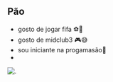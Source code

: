 ## Pão
- gosto de jogar fifa ⚽🥇
- gosto de midclub3 🎮😅
- sou iniciante na progamasão📔
- 

  ![.](https://media1.tenor.com/m/K69Rg_Jg4GAAAAAC/mateo3506.gif)
 
  
